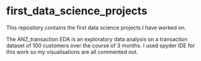 # first_data_science_projects
This repository contains the first data science projects I have worked on.

The ANZ_transaction EDA is an exploratory data analysis on a transaction dataset of 100 customers over the course of 3 months. I used spyder IDE for this work so my visualisations are all commented out.
